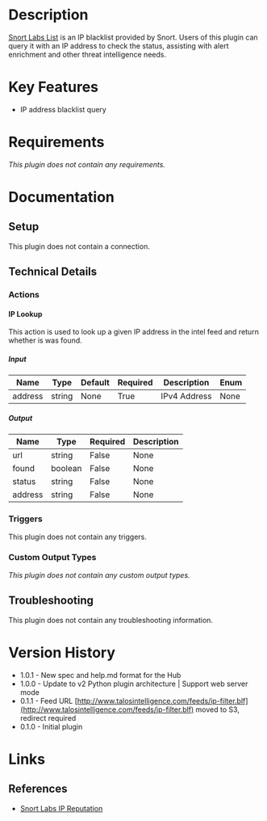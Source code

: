 # Description

[Snort Labs List](http://talosintel.com/feeds/ip-filter.blf) is an IP blacklist provided by Snort.
Users of this plugin can query it with an IP address to check the status, assisting with alert enrichment and
other threat intelligence needs.

# Key Features

* IP address blacklist query

# Requirements

_This plugin does not contain any requirements._

# Documentation

## Setup

This plugin does not contain a connection.

## Technical Details

### Actions

#### IP Lookup

This action is used to look up a given IP address in the intel feed and return whether is was found.

##### Input

|Name|Type|Default|Required|Description|Enum|
|----|----|-------|--------|-----------|----|
|address|string|None|True|IPv4 Address|None|

##### Output

|Name|Type|Required|Description|
|----|----|--------|-----------|
|url|string|False|None|
|found|boolean|False|None|
|status|string|False|None|
|address|string|False|None|

### Triggers

This plugin does not contain any triggers.

### Custom Output Types

_This plugin does not contain any custom output types._

## Troubleshooting

This plugin does not contain any troubleshooting information.

# Version History

* 1.0.1 - New spec and help.md format for the Hub
* 1.0.0 - Update to v2 Python plugin architecture | Support web server mode
* 0.1.1 - Feed URL [http://www.talosintelligence.com/feeds/ip-filter.blf](http://www.talosintelligence.com/feeds/ip-filter.blf) moved to S3, redirect required
* 0.1.0 - Initial plugin

# Links

## References

* [Snort Labs IP Reputation](http://blog.snort.org/2015/09/ip-blacklist-feed-has-moved-locations.html)

